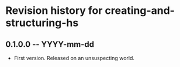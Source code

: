 # Revision history for creating-and-structuring-hs

## 0.1.0.0 -- YYYY-mm-dd

* First version. Released on an unsuspecting world.
